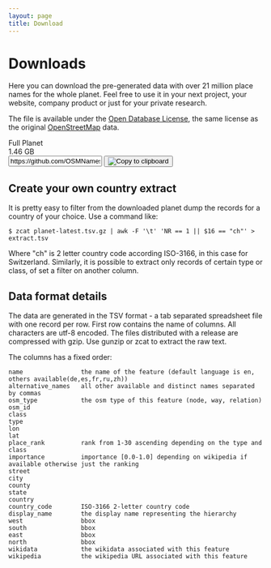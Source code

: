 ```yaml
---
layout: page
title: Download
---
```


# Downloads

Here you can download the pre-generated data with over 21 million place names for the whole planet.
Feel free to use it in your next project, your website, company product or just for your private research.

The file is available under the [Open Database License](https://tldrlegal.com/license/odc-open-database-license-(odbl)), the same license as the original [OpenStreetMap](https://www.openstreetmap.org/copyright) data.

<div id="planet-list">
	<div class="col12 download-item">
		<div class="col4 download-title" onclick="location.href='https://github.com/OSMNames/OSMNames/releases/download/v1.1/planet-latest.tsv.gz'">
			Full Planet
		</div>
		<div class="col2" onclick="location.href='https://github.com/OSMNames/OSMNames/releases/download/v1.1/planet-latest.tsv.gz'">
			1.46 GB
		</div>
		<div class="col6 clipboard">
			<input id="world" class="clipboard-input" value="https://github.com/OSMNames/OSMNames/releases/download/v1.1/planet-latest.tsv.gz">
			<button class="clipboard-button hint--bottom hint--rounded" data-clipboard-target="#world" onclick="setHint(this, 'Copied!')" onmouseout="setHint(this, 'Copy to clipboard')">
			    <img src="/img/clipboard-black.svg" class="clipboard-img" alt="Copy to clipboard">
			</button>
		</div>
	</div>
</div>

## Create your own country extract

It is pretty easy to filter from the downloaded planet dump the records for a country of your choice. Use a command like:

```
$ zcat planet-latest.tsv.gz | awk -F '\t' 'NR == 1 || $16 == "ch"' > extract.tsv
```

Where "ch" is 2 letter country code according ISO-3166, in this case for Switzerland.
Similarly, it is possible to extract only records of certain type or class, of set a filter on another column.

## Data format details

The data are generated in the TSV format - a tab separated spreadsheet file with one record per row. First row contains the name of columns. All characters are utf-8 encoded. The files distributed with a release are compressed with gzip. Use gunzip or zcat to extract the raw text.

The columns has a fixed order:

```
name 				the name of the feature (default language is en, others available(de,es,fr,ru,zh))
alternative_names	all other available and distinct names separated by commas
osm_type			the osm type of this feature (node, way, relation)
osm_id				
class				
type
lon
lat
place_rank			rank from 1-30 ascending depending on the type and class
importance			importance [0.0-1.0] depending on wikipedia if available otherwise just the ranking
street 				
city
county
state	
country	
country_code		ISO-3166 2-letter country code
display_name		the display name representing the hierarchy
west				bbox
south				bbox
east				bbox
north				bbox
wikidata			the wikidata associated with this feature
wikipedia 			the wikipedia URL associated with this feature
```
